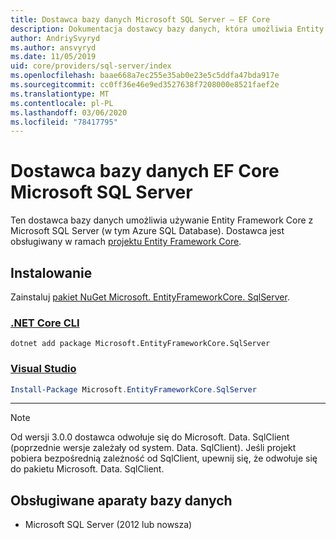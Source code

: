 ```yaml
---
title: Dostawca bazy danych Microsoft SQL Server — EF Core
description: Dokumentacja dostawcy bazy danych, która umożliwia Entity Framework Core, które mają być używane z Microsoft SQL Server
author: AndriySvyryd
ms.author: ansvyryd
ms.date: 11/05/2019
uid: core/providers/sql-server/index
ms.openlocfilehash: baae668a7ec255e35ab0e23e5c5ddfa47bda917e
ms.sourcegitcommit: cc0ff36e46e9ed3527638f7208000e8521faef2e
ms.translationtype: MT
ms.contentlocale: pl-PL
ms.lasthandoff: 03/06/2020
ms.locfileid: "78417795"
---
```

# <a name="microsoft-sql-server-ef-core-database-provider"></a>Dostawca bazy danych EF Core Microsoft SQL Server

Ten dostawca bazy danych umożliwia używanie Entity Framework Core z Microsoft SQL Server (w tym Azure SQL Database). Dostawca jest obsługiwany w ramach [projektu Entity Framework Core](https://github.com/aspnet/EntityFrameworkCore).

## <a name="install"></a>Instalowanie

Zainstaluj [pakiet NuGet Microsoft. EntityFrameworkCore. SqlServer](https://www.nuget.org/packages/Microsoft.EntityFrameworkCore.SqlServer/).

### <a name="net-core-cli"></a>[.NET Core CLI](#tab/dotnet-core-cli)

```dotnetcli
dotnet add package Microsoft.EntityFrameworkCore.SqlServer
```

### <a name="visual-studio"></a>[Visual Studio](#tab/vs)

``` powershell
Install-Package Microsoft.EntityFrameworkCore.SqlServer
```

***

> [!NOTE]
> Od wersji 3.0.0 dostawca odwołuje się do Microsoft. Data. SqlClient (poprzednie wersje zależały od system. Data. SqlClient). Jeśli projekt pobiera bezpośrednią zależność od SqlClient, upewnij się, że odwołuje się do pakietu Microsoft. Data. SqlClient.

## <a name="supported-database-engines"></a>Obsługiwane aparaty bazy danych

* Microsoft SQL Server (2012 lub nowsza)
